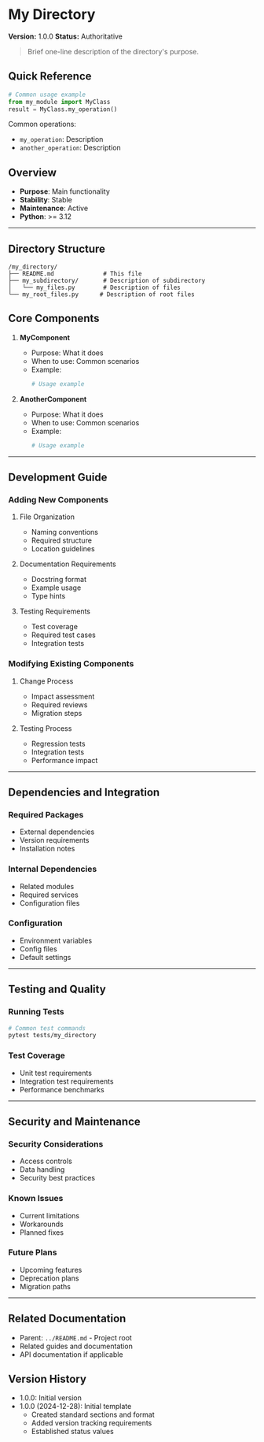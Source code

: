 # My Directory

**Version:** 1.0.0
**Status:** Authoritative

> Brief one-line description of the directory's purpose.

## Quick Reference
```python
# Common usage example
from my_module import MyClass
result = MyClass.my_operation()
```

Common operations:
- `my_operation`: Description
- `another_operation`: Description

## Overview
- **Purpose**: Main functionality
- **Stability**: Stable
- **Maintenance**: Active
- **Python**: >= 3.12

---

## Directory Structure
```
/my_directory/
├── README.md              # This file
├── my_subdirectory/       # Description of subdirectory
│   └── my_files.py        # Description of files
└── my_root_files.py      # Description of root files
```

## Core Components
1. **MyComponent**
   - Purpose: What it does
   - When to use: Common scenarios
   - Example:
     ```python
     # Usage example
     ```

2. **AnotherComponent**
   - Purpose: What it does
   - When to use: Common scenarios
   - Example:
     ```python
     # Usage example
     ```

---

## Development Guide

### Adding New Components
1. File Organization
   - Naming conventions
   - Required structure
   - Location guidelines

2. Documentation Requirements
   - Docstring format
   - Example usage
   - Type hints

3. Testing Requirements
   - Test coverage
   - Required test cases
   - Integration tests

### Modifying Existing Components
1. Change Process
   - Impact assessment
   - Required reviews
   - Migration steps

2. Testing Process
   - Regression tests
   - Integration tests
   - Performance impact

---

## Dependencies and Integration

### Required Packages
- External dependencies
- Version requirements
- Installation notes

### Internal Dependencies
- Related modules
- Required services
- Configuration files

### Configuration
- Environment variables
- Config files
- Default settings

---

## Testing and Quality

### Running Tests
```bash
# Common test commands
pytest tests/my_directory
```

### Test Coverage
- Unit test requirements
- Integration test requirements
- Performance benchmarks

---

## Security and Maintenance

### Security Considerations
- Access controls
- Data handling
- Security best practices

### Known Issues
- Current limitations
- Workarounds
- Planned fixes

### Future Plans
- Upcoming features
- Deprecation plans
- Migration paths

---

## Related Documentation
- Parent: `../README.md` - Project root
- Related guides and documentation
- API documentation if applicable

## Version History
- 1.0.0: Initial version
- 1.0.0 (2024-12-28): Initial template
  - Created standard sections and format
  - Added version tracking requirements
  - Established status values
